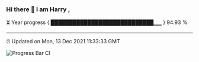### Hi there 👋 I am Harry , 

⏳ Year progress { ████████████████████████████▁▁ } 94.93 %

---

⏰ Updated on Mon, 13 Dec 2021 11:33:33 GMT

![Progress Bar CI](https://github.com/duykhang68/duykhang68/workflows/Progress%20Bar%20CI/badge.svg)
